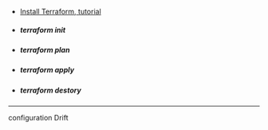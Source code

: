 + [Install Terraform, tutorial](https://learn.hashicorp.com/tutorials/terraform/install-cli?in=terraform/aws-get-started)
+ ##### terraform init
+ ##### terraform plan
+ ##### terraform apply

+ ##### terraform destory

-------------

configuration Drift

